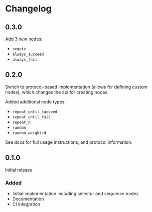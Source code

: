 # Changelog

## 0.3.0

Add 3 new nodes:

- `negate`
- `always_succeed`
- `always_fail`

## 0.2.0

Switch to protocol-based implementation (allows for defining custom nodes), which changes the api for creating nodes.

Added additional node types:

- `repeat_until_succeed`
- `repeat_until_fail`
- `repeat_n`
- `random`
- `random_weighted`

See docs for full usage instructions, and protocol information.

## 0.1.0

Initial release

### Added
- Initial implementation including selector and sequence nodes
- Documentation
- CI integration

